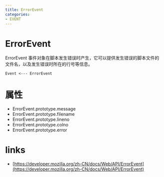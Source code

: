 ```yaml
---
title: ErrorEvent
categories: 
- EVENT
---
```


# ErrorEvent

ErrorEvent 事件对象在脚本发生错误时产生，它可以提供发生错误的脚本文件的文件名，以及发生错误时所在的行号等信息。

```
Event <--- ErrorEvent 
```

# 属性

- ErrorEvent.prototype.message
- ErrorEvent.prototype.filename 
- ErrorEvent.prototype.lineno
- ErrorEvent.prototype.colno
- ErrorEvent.prototype.error

# links

- [https://developer.mozilla.org/zh-CN/docs/Web/API/ErrorEvent](https://developer.mozilla.org/zh-CN/docs/Web/API/ErrorEvent)
